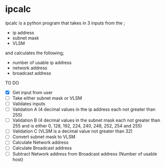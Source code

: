 # ipcalc
ipcalc is a python program that takes in 3 inputs from the ;
- ip address
- subnet mask
- VLSM

and calculates the following;

- number of usable ip address 
- network address
- broadcast address
















TO DO
- [x] Get input from user
- [ ] Take either subnet mask or VLSM
- [ ] Validates inputs
- [ ] Validation A (4 decimal values in the ip address each not greater than 255)
- [ ] Validation B (4 decimal values in the subnet mask each not greater than 255 and is either 0, 128, 192, 224, 240, 248, 252, 254 and 255)
- [ ] Validation C (VLSM is a decimal value not greater than 32)
- [ ] Convert subnet mask to VLSM
- [ ] Calculate Network address
- [ ] Calculate Broadcast address
- [ ] Subtract Network address from Broadcast address (Number of usable host)